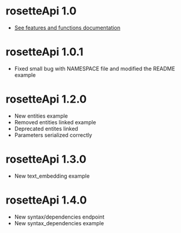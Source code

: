 # rosetteApi 1.0
- [See features and functions documentation](https://developer.rosette.com/features-and-functions)

# rosetteApi 1.0.1
- Fixed small bug with NAMESPACE file and modified the README example

# rosetteApi 1.2.0
- New entities example
- Removed entities linked example
- Deprecated entites linked
- Parameters serialized correctly

# rosetteApi 1.3.0
- New text_embedding example

# rosetteApi 1.4.0
- New syntax/dependencies endpoint
- New syntax_dependencies example